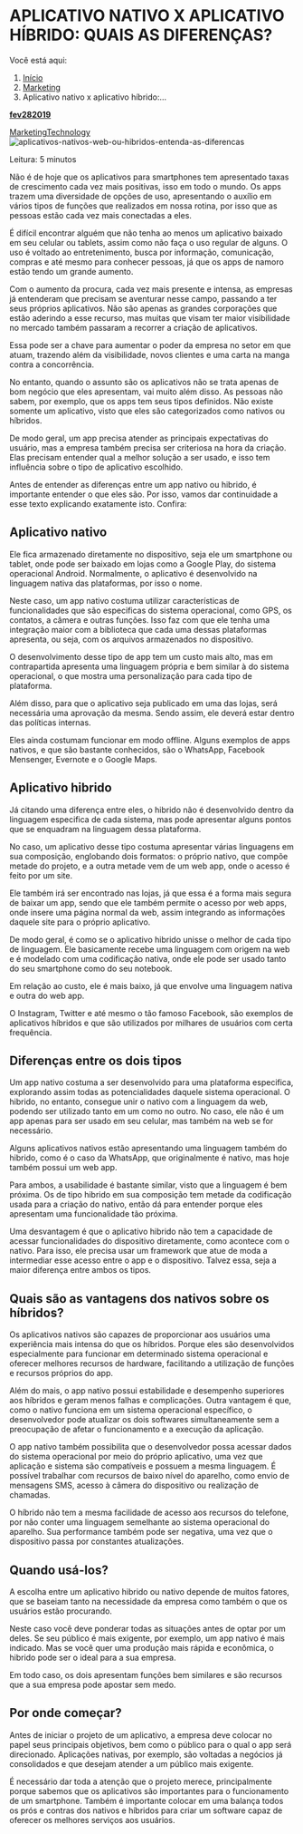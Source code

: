 # APLICATIVO NATIVO X APLICATIVO HÍBRIDO: QUAIS AS DIFERENÇAS?

Você está aqui:

1. [Início](https://www.madeinweb.com.br/)
2. [Marketing](https://www.madeinweb.com.br/categoria/marketing/)
3. Aplicativo nativo x aplicativo híbrido:…

[**fev****28****2019**](https://www.madeinweb.com.br/2019/02/28/)

[Marketing](https://www.madeinweb.com.br/categoria/marketing/)[Technology](https://www.madeinweb.com.br/categoria/technology/)![aplicativos-nativos-web-ou-hibridos-entenda-as-diferencas](https://www.madeinweb.com.br/wp-content/uploads/2019/02/aplicativos-nativos-web-ou-hibridos-entenda-as-diferencas-999x333.jpeg)

Leitura: 5 minutos

Não é de hoje que os aplicativos para smartphones tem apresentado taxas de crescimento cada vez mais positivas, isso em todo o mundo. Os apps trazem uma diversidade de opções de uso, apresentando o auxílio em vários tipos de funções que realizados em nossa rotina, por isso que as pessoas estão cada vez mais conectadas a eles.



É difícil encontrar alguém que não tenha ao menos um aplicativo baixado em seu celular ou tablets, assim como não faça o uso regular de alguns. O uso é voltado ao entretenimento, busca por informação, comunicação, compras e até mesmo para conhecer pessoas, já que os apps de namoro estão tendo um grande aumento.

Com o aumento da procura, cada vez mais presente e intensa, as empresas já entenderam que precisam se aventurar nesse campo, passando a ter seus próprios aplicativos. Não são apenas as grandes corporações que estão aderindo a esse recurso, mas muitas que visam ter maior visibilidade no mercado também passaram a recorrer a criação de aplicativos.

Essa pode ser a chave para aumentar o poder da empresa no setor em que atuam, trazendo além da visibilidade, novos clientes e uma carta na manga contra a concorrência.

No entanto, quando o assunto são os aplicativos não se trata apenas de bom negócio que eles apresentam, vai muito além disso. As pessoas não sabem, por exemplo, que os apps tem seus tipos definidos. Não existe somente um aplicativo, visto que eles são categorizados como nativos ou híbridos.

De modo geral, um app precisa atender as principais expectativas do usuário, mas a empresa também precisa ser criteriosa na hora da criação. Elas precisam entender qual a melhor solução a ser usado, e isso tem influência sobre o tipo de aplicativo escolhido.

Antes de entender as diferenças entre um app nativo ou hibrido, é importante entender o que eles são. Por isso, vamos dar continuidade a esse texto explicando exatamente isto. Confira:

## Aplicativo nativo

Ele fica armazenado diretamente no dispositivo, seja ele um smartphone ou tablet, onde pode ser baixado em lojas como a Google Play, do sistema operacional Android. Normalmente, o aplicativo é desenvolvido na linguagem nativa das plataformas, por isso o nome.

Neste caso, um app nativo costuma utilizar características de funcionalidades que são especificas do sistema operacional, como GPS, os contatos, a câmera e outras funções. Isso faz com que ele tenha uma integração maior com a biblioteca que cada uma dessas plataformas apresenta, ou seja, com os arquivos armazenados no dispositivo.

O desenvolvimento desse tipo de app tem um custo mais alto, mas em contrapartida apresenta uma linguagem própria e bem similar à do sistema operacional, o que mostra uma personalização para cada tipo de plataforma.

Além disso, para que o aplicativo seja publicado em uma das lojas, será necessária uma aprovação da mesma. Sendo assim, ele deverá estar dentro das políticas internas.

Eles ainda costumam funcionar em modo offline. Alguns exemplos de apps nativos, e que são bastante conhecidos, são o WhatsApp, Facebook Mensenger, Evernote e o Google Maps.

## Aplicativo hibrido

Já citando uma diferença entre eles, o hibrido não é desenvolvido dentro da linguagem especifica de cada sistema, mas pode apresentar alguns pontos que se enquadram na linguagem dessa plataforma.

No caso, um aplicativo desse tipo costuma apresentar várias linguagens em sua composição, englobando dois formatos: o próprio nativo, que compõe metade do projeto, e a outra metade vem de um web app, onde o acesso é feito por um site.

Ele também irá ser encontrado nas lojas, já que essa é a forma mais segura de baixar um app, sendo que ele também permite o acesso por web apps, onde insere uma página normal da web, assim integrando as informações daquele site para o próprio aplicativo.

De modo geral, é como se o aplicativo hibrido unisse o melhor de cada tipo de linguagem. Ele basicamente recebe uma linguagem com origem na web e é modelado com uma codificação nativa, onde ele pode ser usado tanto do seu smartphone como do seu notebook.

Em relação ao custo, ele é mais baixo, já que envolve uma linguagem nativa e outra do web app.

O Instagram, Twitter e até mesmo o tão famoso Facebook, são exemplos de aplicativos híbridos e que são utilizados por milhares de usuários com certa frequência.

## Diferenças entre os dois tipos

Um app nativo costuma a ser desenvolvido para uma plataforma especifica, explorando assim todas as potencialidades daquele sistema operacional. O hibrido, no entanto, consegue unir o nativo com a linguagem da web, podendo ser utilizado tanto em um como no outro. No caso, ele não é um app apenas para ser usado em seu celular, mas também na web se for necessário.

Alguns aplicativos nativos estão apresentando uma linguagem também do hibrido, como é o caso da WhatsApp, que originalmente é nativo, mas hoje também possui um web app.

Para ambos, a usabilidade é bastante similar, visto que a linguagem é bem próxima. Os de tipo hibrido em sua composição tem metade da codificação usada para a criação do nativo, então dá para entender porque eles apresentam uma funcionalidade tão próxima.

Uma desvantagem é que o aplicativo hibrido não tem a capacidade de acessar funcionalidades do dispositivo diretamente, como acontece com o nativo. Para isso, ele precisa usar um framework que atue de moda a intermediar esse acesso entre o app e o dispositivo. Talvez essa, seja a maior diferença entre ambos os tipos.

## Quais são as vantagens dos nativos sobre os híbridos?

Os aplicativos nativos são capazes de proporcionar aos usuários uma experiência mais intensa do que os híbridos. Porque eles são desenvolvidos especialmente para funcionar em determinado sistema operacional e oferecer melhores recursos de hardware, facilitando a utilização de funções e recursos próprios do app.

Além do mais, o app nativo possui estabilidade e desempenho superiores aos híbridos e geram menos falhas e complicações. Outra vantagem é que, como o nativo funciona em um sistema operacional específico, o desenvolvedor pode atualizar os dois softwares simultaneamente sem a preocupação de afetar o funcionamento e a execução da aplicação.

O app nativo também possibilita que o desenvolvedor possa acessar dados do sistema operacional por meio do próprio aplicativo, uma vez que aplicação e sistema são compatíveis e possuem a mesma linguagem. É possível trabalhar com recursos de baixo nível do aparelho, como envio de mensagens SMS, acesso à câmera do dispositivo ou realização de chamadas.

O híbrido não tem a mesma facilidade de acesso aos recursos do telefone, por não conter uma linguagem semelhante ao sistema operacional do aparelho. Sua performance também pode ser negativa, uma vez que o dispositivo passa por constantes atualizações.

## Quando usá-los?

A escolha entre um aplicativo hibrido ou nativo depende de muitos fatores, que se baseiam tanto na necessidade da empresa como também o que os usuários estão procurando.

Neste caso você deve ponderar todas as situações antes de optar por um deles. Se seu público é mais exigente, por exemplo, um app nativo é mais indicado. Mas se você quer uma produção mais rápida e econômica, o hibrido pode ser o ideal para a sua empresa.

Em todo caso, os dois apresentam funções bem similares e são recursos que a sua empresa pode apostar sem medo.

## Por onde começar?

Antes de iniciar o projeto de um aplicativo, a empresa deve colocar no papel seus principais objetivos, bem como o público para o qual o app será direcionado. Aplicações nativas, por exemplo, são voltadas a negócios já consolidados e que desejam atender a um público mais exigente.

É necessário dar toda a atenção que o projeto merece, principalmente porque sabemos que os aplicativos são importantes para o funcionamento de um smartphone. Também é importante colocar em uma balança todos os prós e contras dos nativos e híbridos para criar um software capaz de oferecer os melhores serviços aos usuários.
